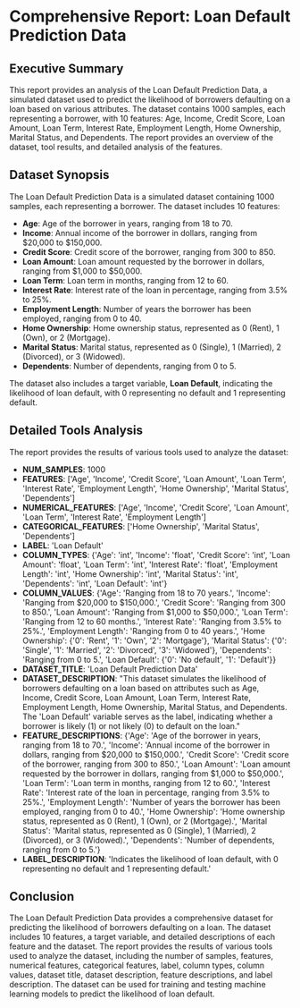 **Comprehensive Report: Loan Default Prediction Data**
=====================================================

**Executive Summary**
-------------------

This report provides an analysis of the Loan Default Prediction Data, a simulated dataset used to predict the likelihood of borrowers defaulting on a loan based on various attributes. The dataset contains 1000 samples, each representing a borrower, with 10 features: Age, Income, Credit Score, Loan Amount, Loan Term, Interest Rate, Employment Length, Home Ownership, Marital Status, and Dependents. The report provides an overview of the dataset, tool results, and detailed analysis of the features.

**Dataset Synopsis**
------------------

The Loan Default Prediction Data is a simulated dataset containing 1000 samples, each representing a borrower. The dataset includes 10 features:

*   **Age**: Age of the borrower in years, ranging from 18 to 70.
*   **Income**: Annual income of the borrower in dollars, ranging from $20,000 to $150,000.
*   **Credit Score**: Credit score of the borrower, ranging from 300 to 850.
*   **Loan Amount**: Loan amount requested by the borrower in dollars, ranging from $1,000 to $50,000.
*   **Loan Term**: Loan term in months, ranging from 12 to 60.
*   **Interest Rate**: Interest rate of the loan in percentage, ranging from 3.5% to 25%.
*   **Employment Length**: Number of years the borrower has been employed, ranging from 0 to 40.
*   **Home Ownership**: Home ownership status, represented as 0 (Rent), 1 (Own), or 2 (Mortgage).
*   **Marital Status**: Marital status, represented as 0 (Single), 1 (Married), 2 (Divorced), or 3 (Widowed).
*   **Dependents**: Number of dependents, ranging from 0 to 5.

The dataset also includes a target variable, **Loan Default**, indicating the likelihood of loan default, with 0 representing no default and 1 representing default.

**Detailed Tools Analysis**
-------------------------

The report provides the results of various tools used to analyze the dataset:

*   **NUM_SAMPLES**: 1000
*   **FEATURES**: ['Age', 'Income', 'Credit Score', 'Loan Amount', 'Loan Term', 'Interest Rate', 'Employment Length', 'Home Ownership', 'Marital Status', 'Dependents']
*   **NUMERICAL_FEATURES**: ['Age', 'Income', 'Credit Score', 'Loan Amount', 'Loan Term', 'Interest Rate', 'Employment Length']
*   **CATEGORICAL_FEATURES**: ['Home Ownership', 'Marital Status', 'Dependents']
*   **LABEL**: 'Loan Default'
*   **COLUMN_TYPES**: {'Age': 'int', 'Income': 'float', 'Credit Score': 'int', 'Loan Amount': 'float', 'Loan Term': 'int', 'Interest Rate': 'float', 'Employment Length': 'int', 'Home Ownership': 'int', 'Marital Status': 'int', 'Dependents': 'int', 'Loan Default': 'int'}
*   **COLUMN_VALUES**: {'Age': 'Ranging from 18 to 70 years.', 'Income': 'Ranging from $20,000 to $150,000.', 'Credit Score': 'Ranging from 300 to 850.', 'Loan Amount': 'Ranging from $1,000 to $50,000.', 'Loan Term': 'Ranging from 12 to 60 months.', 'Interest Rate': 'Ranging from 3.5% to 25%.', 'Employment Length': 'Ranging from 0 to 40 years.', 'Home Ownership': {'0': 'Rent', '1': 'Own', '2': 'Mortgage'}, 'Marital Status': {'0': 'Single', '1': 'Married', '2': 'Divorced', '3': 'Widowed'}, 'Dependents': 'Ranging from 0 to 5.', 'Loan Default': {'0': 'No default', '1': 'Default'}}
*   **DATASET_TITLE**: 'Loan Default Prediction Data'
*   **DATASET_DESCRIPTION**: "This dataset simulates the likelihood of borrowers defaulting on a loan based on attributes such as Age, Income, Credit Score, Loan Amount, Loan Term, Interest Rate, Employment Length, Home Ownership, Marital Status, and Dependents. The 'Loan Default' variable serves as the label, indicating whether a borrower is likely (1) or not likely (0) to default on the loan."
*   **FEATURE_DESCRIPTIONS**: {'Age': 'Age of the borrower in years, ranging from 18 to 70.', 'Income': 'Annual income of the borrower in dollars, ranging from $20,000 to $150,000.', 'Credit Score': 'Credit score of the borrower, ranging from 300 to 850.', 'Loan Amount': 'Loan amount requested by the borrower in dollars, ranging from $1,000 to $50,000.', 'Loan Term': 'Loan term in months, ranging from 12 to 60.', 'Interest Rate': 'Interest rate of the loan in percentage, ranging from 3.5% to 25%.', 'Employment Length': 'Number of years the borrower has been employed, ranging from 0 to 40.', 'Home Ownership': 'Home ownership status, represented as 0 (Rent), 1 (Own), or 2 (Mortgage).', 'Marital Status': 'Marital status, represented as 0 (Single), 1 (Married), 2 (Divorced), or 3 (Widowed).', 'Dependents': 'Number of dependents, ranging from 0 to 5.'}
*   **LABEL_DESCRIPTION**: 'Indicates the likelihood of loan default, with 0 representing no default and 1 representing default.'

**Conclusion**
----------

The Loan Default Prediction Data provides a comprehensive dataset for predicting the likelihood of borrowers defaulting on a loan. The dataset includes 10 features, a target variable, and detailed descriptions of each feature and the dataset. The report provides the results of various tools used to analyze the dataset, including the number of samples, features, numerical features, categorical features, label, column types, column values, dataset title, dataset description, feature descriptions, and label description. The dataset can be used for training and testing machine learning models to predict the likelihood of loan default.